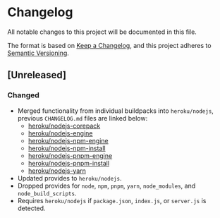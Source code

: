 # Changelog

All notable changes to this project will be documented in this file.

The format is based on [Keep a Changelog](https://keepachangelog.com/en/1.1.0/),
and this project adheres to [Semantic Versioning](https://semver.org/spec/v2.0.0.html).

## [Unreleased]

### Changed

- Merged functionality from individual buildpacks into `heroku/nodejs`, previous `CHANGELOG.md` files are linked below:
  - [heroku/nodejs-corepack](https://github.com/heroku/buildpacks-nodejs/blob/v4.1.4/buildpacks/nodejs-corepack/CHANGELOG.md)
  - [heroku/nodejs-engine](https://github.com/heroku/buildpacks-nodejs/blob/v4.1.4/buildpacks/nodejs-engine/CHANGELOG.md)
  - [heroku/nodejs-npm-engine](https://github.com/heroku/buildpacks-nodejs/blob/v4.1.4/buildpacks/nodejs-npm-engine/CHANGELOG.md)
  - [heroku/nodejs-npm-install](https://github.com/heroku/buildpacks-nodejs/blob/v4.1.4/buildpacks/nodejs-npm-install/CHANGELOG.md)
  - [heroku/nodejs-pnpm-engine](https://github.com/heroku/buildpacks-nodejs/blob/v4.1.4/buildpacks/nodejs-pnpm-engine/CHANGELOG.md)
  - [heroku/nodejs-pnpm-install](https://github.com/heroku/buildpacks-nodejs/blob/v4.1.4/buildpacks/nodejs-pnpm-install/CHANGELOG.md)
  - [heroku/nodejs-yarn](https://github.com/heroku/buildpacks-nodejs/blob/v4.1.4/buildpacks/nodejs-yarn/CHANGELOG.md)
- Updated provides to `heroku/nodejs`. 
- Dropped provides for `node`, `npm`, `pnpm`, `yarn`, `node_modules`, and `node_build_scripts`.
- Requires `heroku/nodejs` if `package.json`, `index.js`, or `server.js` is detected.
